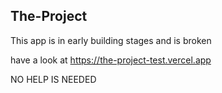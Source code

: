 ## The-Project

This app is in early building stages and is broken

have a look at https://the-project-test.vercel.app

NO HELP IS NEEDED
